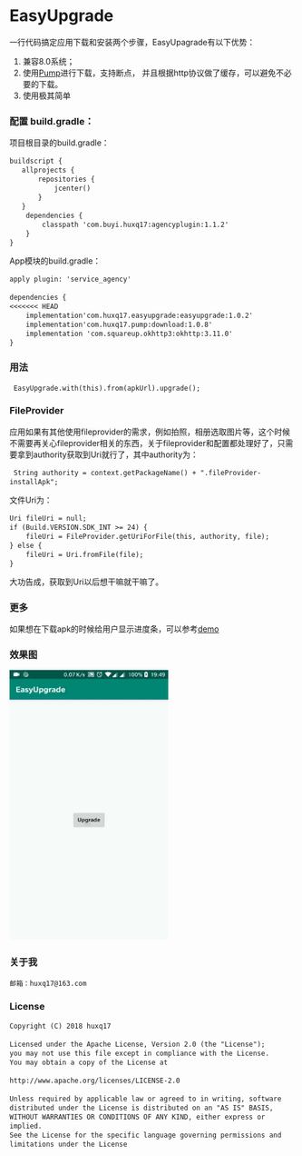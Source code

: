 # EasyUpgrade
一行代码搞定应用下载和安装两个步骤，EasyUpagrade有以下优势：
1. 兼容8.0系统；
2. 使用[Pump](https://github.com/huxq17/Pump)进行下载，支持断点， 并且根据http协议做了缓存，可以避免不必要的下载。
3. 使用极其简单

### 配置 build.gradle：
项目根目录的build.gradle：
```
buildscript {
   allprojects {
       repositories {
           jcenter()
       }
   }
    dependencies {
        classpath 'com.buyi.huxq17:agencyplugin:1.1.2'
    }
}
```
App模块的build.gradle：

```
apply plugin: 'service_agency'

dependencies {
<<<<<<< HEAD
    implementation'com.huxq17.easyupgrade:easyupgrade:1.0.2'
    implementation'com.huxq17.pump:download:1.0.8'
    implementation 'com.squareup.okhttp3:okhttp:3.11.0'
}

```
### 用法

```
 EasyUpgrade.with(this).from(apkUrl).upgrade();
```
### FileProvider
应用如果有其他使用fileprovider的需求，例如拍照，相册选取图片等，这个时候不需要再关心fileprovider相关的东西，关于fileprovider和配置都处理好了，只需要拿到authority获取到Uri就行了，其中authority为：

```
 String authority = context.getPackageName() + ".fileProvider-installApk";
```
文件Uri为：

```
Uri fileUri = null;
if (Build.VERSION.SDK_INT >= 24) {
    fileUri = FileProvider.getUriForFile(this, authority, file);
} else {
    fileUri = Uri.fromFile(file);
}
```
大功告成，获取到Uri以后想干嘛就干嘛了。

### 更多
如果想在下载apk的时候给用户显示进度条，可以参考[demo](https://github.com/huxq17/EasyUpgrade/blob/master/app/src/main/java/com/huxq17/easyupgrade/demo/MainActivity.java)

### 效果图

<img src="easy_upgrade.gif" width="280" height="475" />


### 关于我
    邮箱：huxq17@163.com

### License

    Copyright (C) 2018 huxq17

    Licensed under the Apache License, Version 2.0 (the "License");
    you may not use this file except in compliance with the License.
    You may obtain a copy of the License at

    http://www.apache.org/licenses/LICENSE-2.0

    Unless required by applicable law or agreed to in writing, software
    distributed under the License is distributed on an "AS IS" BASIS,
    WITHOUT WARRANTIES OR CONDITIONS OF ANY KIND, either express or implied.
    See the License for the specific language governing permissions and
    limitations under the License
